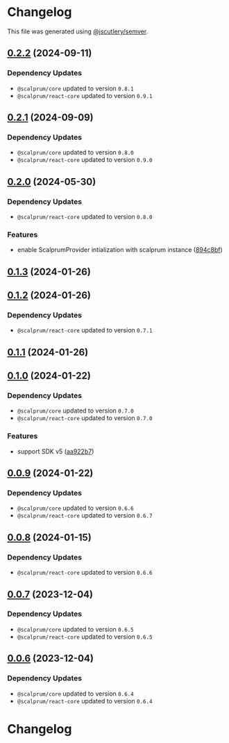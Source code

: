 # Changelog

This file was generated using [@jscutlery/semver](https://github.com/jscutlery/semver).

## [0.2.2](https://github.com/scalprum/scaffolding/compare/@scalprum/react-test-utils-0.2.1...@scalprum/react-test-utils-0.2.2) (2024-09-11)

### Dependency Updates

* `@scalprum/core` updated to version `0.8.1`
* `@scalprum/react-core` updated to version `0.9.1`
## [0.2.1](https://github.com/scalprum/scaffolding/compare/@scalprum/react-test-utils-0.2.0...@scalprum/react-test-utils-0.2.1) (2024-09-09)

### Dependency Updates

* `@scalprum/core` updated to version `0.8.0`
* `@scalprum/react-core` updated to version `0.9.0`
## [0.2.0](https://github.com/scalprum/scaffolding/compare/@scalprum/react-test-utils-0.1.3...@scalprum/react-test-utils-0.2.0) (2024-05-30)

### Dependency Updates

* `@scalprum/react-core` updated to version `0.8.0`

### Features

* enable ScalprumProvider intialization with scalprum instance ([894c8bf](https://github.com/scalprum/scaffolding/commit/894c8bf3d9f32a3f2236d8f1fac86a557cd09639))

## [0.1.3](https://github.com/scalprum/scaffolding/compare/@scalprum/react-test-utils-0.1.2...@scalprum/react-test-utils-0.1.3) (2024-01-26)

## [0.1.2](https://github.com/scalprum/scaffolding/compare/@scalprum/react-test-utils-0.1.1...@scalprum/react-test-utils-0.1.2) (2024-01-26)

### Dependency Updates

* `@scalprum/react-core` updated to version `0.7.1`
## [0.1.1](https://github.com/scalprum/scaffolding/compare/@scalprum/react-test-utils-0.1.0...@scalprum/react-test-utils-0.1.1) (2024-01-26)

## [0.1.0](https://github.com/scalprum/scaffolding/compare/@scalprum/react-test-utils-0.0.9...@scalprum/react-test-utils-0.1.0) (2024-01-22)

### Dependency Updates

* `@scalprum/core` updated to version `0.7.0`
* `@scalprum/react-core` updated to version `0.7.0`

### Features

* support SDK v5 ([aa922b7](https://github.com/scalprum/scaffolding/commit/aa922b710d50c2ae5058a4b11a623c93ce89edcf))

## [0.0.9](https://github.com/scalprum/scaffolding/compare/@scalprum/react-test-utils-0.0.8...@scalprum/react-test-utils-0.0.9) (2024-01-22)

### Dependency Updates

* `@scalprum/core` updated to version `0.6.6`
* `@scalprum/react-core` updated to version `0.6.7`
## [0.0.8](https://github.com/scalprum/scaffolding/compare/@scalprum/react-test-utils-0.0.7...@scalprum/react-test-utils-0.0.8) (2024-01-15)

### Dependency Updates

* `@scalprum/react-core` updated to version `0.6.6`
## [0.0.7](https://github.com/scalprum/scaffolding/compare/@scalprum/react-test-utils-0.0.6...@scalprum/react-test-utils-0.0.7) (2023-12-04)

### Dependency Updates

* `@scalprum/core` updated to version `0.6.5`
* `@scalprum/react-core` updated to version `0.6.5`
## [0.0.6](https://github.com/scalprum/scaffolding/compare/@scalprum/react-test-utils-0.0.5...@scalprum/react-test-utils-0.0.6) (2023-12-04)

### Dependency Updates

* `@scalprum/core` updated to version `0.6.4`
* `@scalprum/react-core` updated to version `0.6.4`
# Changelog
